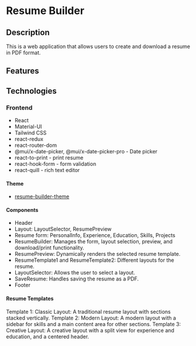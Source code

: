 # Resume Builder

## Description

This is a web application that allows users to create and download a resume in PDF format.

## Features

## Technologies

### Frontend

- React
- Material-UI
- Tailwind CSS
- react-redux
- react-router-dom
- @mui/x-date-picker, @mui/x-date-picker-pro - Date picker
- react-to-print - print resume
- react-hook-form - form validation
- react-quill - rich text editor

#### Theme

- [resume-builder-theme](./src/theme/resume-theme-codes.txt)

#### Components

- Header
- Layout: LayoutSelector, ResumePreview
- Resume form: PersonalInfo, Experience, Education, Skills, Projects
- ResumeBuilder: Manages the form, layout selection, preview, and download/print functionality.
- ResumePreview: Dynamically renders the selected resume template.
- ResumeTemplate1 and ResumeTemplate2: Different layouts for the resume.
- LayoutSelector: Allows the user to select a layout.
- SaveResume: Handles saving the resume as a PDF.
- Footer

#### Resume Templates

Template 1: Classic Layout: A traditional resume layout with sections stacked vertically.
Template 2: Modern Layout: A modern layout with a sidebar for skills and a main content area for other sections.
Template 3: Creative Layout: A creative layout with a split view for experience and education, and a centered header.
